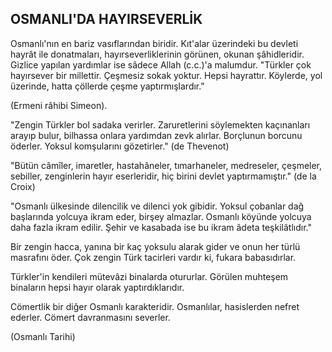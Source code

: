 ## OSMANLI'DA HAYIRSEVERLİK

Osmanlı'nın en bariz vasıflarından biridir. Kıt'alar üzerindeki bu devleti hayrât ile donatmaları, hayırsever­liklerinin görünen, okunan şâhidleridir. Gizlice yapılan yardımlar ise sâdece Allah (c.c.)'a malumdur. "Türkler çok hayırsever bir millettir. Çeşmesiz sokak yoktur. Hepsi hayrattır. Köylerde, yol üzerinde, hatta çöllerde çeşme yaptırmışlardır."

(Ermeni râhibi Simeon).

"Zengin Türkler bol sadaka verirler. Zaruretlerini söy­lemekten kaçınanları arayıp bulur, bilhassa onlara yar­dımdan zevk alırlar. Borçlunun borcunu öderler. Yoksul
komşularını gözetirler." (de Thevenot)

"Bütün câmîler, imaretler, hastahâneler, tımarhaneler, medreseler, çeşmeler, sebiller, zenginlerin hayır eserleri­dir, hiç birini devlet yaptırmamıştır." (de la Croix)

"Osmanlı ülkesinde dilencilik ve dilenci yok gibidir. Yoksul çobanlar dağ başlarında yolcuya ikram eder, birşey almazlar. Osmanlı köyünde yolcuya daha fazla ikram edilir. Şehir ve kasabada ise bu ikram âdeta teşkilâtlıdır."

Bir zengin hacca, yanına bir kaç yoksulu alarak gider ve onun her türlü masrafını öder. Çok zengin Türk tacirleri vardır ki, fukara babasıdırlar.

Türkler'in kendileri mütevâzi binalarda otururlar. Gö­rülen muhteşem binaların hepsi hayır olarak yaptırdık­larıdır.

Cömertlik bir diğer Osmanlı karakteridir. Osmanlılar, hasislerden nefret ederler. Cömert davranmasını sever­ler.

(Osmanlı Tarihi)
